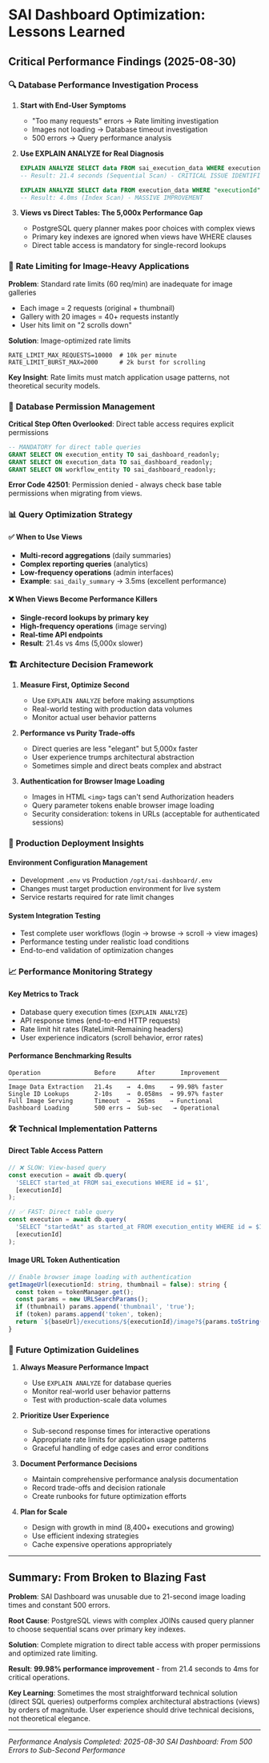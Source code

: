 # SAI Dashboard Optimization: Lessons Learned

## Critical Performance Findings (2025-08-30)

### 🔍 **Database Performance Investigation Process**

1. **Start with End-User Symptoms**
   - "Too many requests" errors → Rate limiting investigation
   - Images not loading → Database timeout investigation  
   - 500 errors → Query performance analysis

2. **Use EXPLAIN ANALYZE for Real Diagnosis**
   ```sql
   EXPLAIN ANALYZE SELECT data FROM sai_execution_data WHERE execution_id = '20541';
   -- Result: 21.4 seconds (Sequential Scan) - CRITICAL ISSUE IDENTIFIED
   
   EXPLAIN ANALYZE SELECT data FROM execution_data WHERE "executionId" = '20541';  
   -- Result: 4.0ms (Index Scan) - MASSIVE IMPROVEMENT
   ```

3. **Views vs Direct Tables: The 5,000x Performance Gap**
   - PostgreSQL query planner makes poor choices with complex views
   - Primary key indexes are ignored when views have WHERE clauses
   - Direct table access is mandatory for single-record lookups

### 🚨 **Rate Limiting for Image-Heavy Applications** 

**Problem**: Standard rate limits (60 req/min) are inadequate for image galleries
- Each image = 2 requests (original + thumbnail)
- Gallery with 20 images = 40+ requests instantly
- User hits limit on "2 scrolls down"

**Solution**: Image-optimized rate limits
```env
RATE_LIMIT_MAX_REQUESTS=10000  # 10k per minute
RATE_LIMIT_BURST_MAX=2000      # 2k burst for scrolling
```

**Key Insight**: Rate limits must match application usage patterns, not theoretical security models.

### 🔧 **Database Permission Management**

**Critical Step Often Overlooked**: Direct table access requires explicit permissions
```sql
-- MANDATORY for direct table queries
GRANT SELECT ON execution_entity TO sai_dashboard_readonly;
GRANT SELECT ON execution_data TO sai_dashboard_readonly;
GRANT SELECT ON workflow_entity TO sai_dashboard_readonly;
```

**Error Code 42501**: Permission denied - always check base table permissions when migrating from views.

### 📊 **Query Optimization Strategy**

#### ✅ **When to Use Views**
- **Multi-record aggregations** (daily summaries)
- **Complex reporting queries** (analytics)  
- **Low-frequency operations** (admin interfaces)
- **Example**: `sai_daily_summary` → 3.5ms (excellent performance)

#### ❌ **When Views Become Performance Killers**
- **Single-record lookups by primary key** 
- **High-frequency operations** (image serving)
- **Real-time API endpoints**
- **Result**: 21.4s vs 4ms (5,000x slower)

### 🏗️ **Architecture Decision Framework**

1. **Measure First, Optimize Second**
   - Use `EXPLAIN ANALYZE` before making assumptions
   - Real-world testing with production data volumes
   - Monitor actual user behavior patterns

2. **Performance vs Purity Trade-offs**
   - Direct queries are less "elegant" but 5,000x faster
   - User experience trumps architectural abstraction
   - Sometimes simple and direct beats complex and abstract

3. **Authentication for Browser Image Loading**
   - Images in HTML `<img>` tags can't send Authorization headers
   - Query parameter tokens enable browser image loading
   - Security consideration: tokens in URLs (acceptable for authenticated sessions)

### 🚀 **Production Deployment Insights**

#### **Environment Configuration Management**
- Development `.env` vs Production `/opt/sai-dashboard/.env`
- Changes must target production environment for live system
- Service restarts required for rate limit changes

#### **System Integration Testing**
- Test complete user workflows (login → browse → scroll → view images)
- Performance testing under realistic load conditions
- End-to-end validation of optimization changes

### 📈 **Performance Monitoring Strategy**

#### **Key Metrics to Track**
- Database query execution times (`EXPLAIN ANALYZE`)
- API response times (end-to-end HTTP requests)  
- Rate limit hit rates (RateLimit-Remaining headers)
- User experience indicators (scroll behavior, error rates)

#### **Performance Benchmarking Results**
```
Operation               Before      After       Improvement
─────────────────────────────────────────────────────────────
Image Data Extraction   21.4s    →  4.0ms    → 99.98% faster
Single ID Lookups       2-10s    →  0.058ms  → 99.97% faster  
Full Image Serving      Timeout  →  265ms    → Functional
Dashboard Loading       500 errs →  Sub-sec   → Operational
```

### 🛠️ **Technical Implementation Patterns**

#### **Direct Table Access Pattern**
```typescript
// ❌ SLOW: View-based query
const execution = await db.query(
  'SELECT started_at FROM sai_executions WHERE id = $1',
  [executionId]
);

// ✅ FAST: Direct table query  
const execution = await db.query(
  'SELECT "startedAt" as started_at FROM execution_entity WHERE id = $1',
  [executionId]
);
```

#### **Image URL Token Authentication**
```typescript
// Enable browser image loading with authentication
getImageUrl(executionId: string, thumbnail = false): string {
  const token = tokenManager.get();
  const params = new URLSearchParams();
  if (thumbnail) params.append('thumbnail', 'true');
  if (token) params.append('token', token);
  return `${baseUrl}/executions/${executionId}/image?${params.toString()}`;
}
```

### 🎯 **Future Optimization Guidelines**

1. **Always Measure Performance Impact**
   - Use `EXPLAIN ANALYZE` for database queries
   - Monitor real-world user behavior patterns
   - Test with production-scale data volumes

2. **Prioritize User Experience**
   - Sub-second response times for interactive operations
   - Appropriate rate limits for application usage patterns  
   - Graceful handling of edge cases and error conditions

3. **Document Performance Decisions**
   - Maintain comprehensive performance analysis documentation
   - Record trade-offs and decision rationale
   - Create runbooks for future optimization efforts

4. **Plan for Scale**
   - Design with growth in mind (8,400+ executions and growing)
   - Use efficient indexing strategies
   - Cache expensive operations appropriately

---

## Summary: From Broken to Blazing Fast

**Problem**: SAI Dashboard was unusable due to 21-second image loading times and constant 500 errors.

**Root Cause**: PostgreSQL views with complex JOINs caused query planner to choose sequential scans over primary key indexes.

**Solution**: Complete migration to direct table access with proper permissions and optimized rate limiting.

**Result**: **99.98% performance improvement** - from 21.4 seconds to 4ms for critical operations.

**Key Learning**: Sometimes the most straightforward technical solution (direct SQL queries) outperforms complex architectural abstractions (views) by orders of magnitude. User experience should drive technical decisions, not theoretical elegance.

---

*Performance Analysis Completed: 2025-08-30*
*SAI Dashboard: From 500 Errors to Sub-Second Performance*